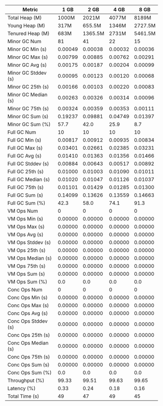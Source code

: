 | Metric | 1 GB | 2 GB | 4 GB | 8 GB |
|------|----|----|----|----|
| Total Heap (M) | 1000M | 2021M | 4077M | 8189M |
| Young Heap (M) | 317M | 655.5M | 1346M | 2727.5M |
| Tenured Heap (M) | 683M | 1365.5M | 2731M | 5461.5M |
| Minor GC Num | 81 | 41 | 22 | 15 |
| Minor GC Min (s) | 0.00049 | 0.00038 | 0.00032 | 0.00036 |
| Minor GC Max (s) | 0.00799 | 0.00885 | 0.00762 | 0.00291 |
| Minor GC Avg (s) | 0.00175 | 0.00187 | 0.00204 | 0.00099 |
| Minor GC Stddev (s) | 0.00095 | 0.00123 | 0.00120 | 0.00068 |
| Minor GC 25th (s) | 0.00166 | 0.00103 | 0.00220 | 0.00083 |
| Minor GC Median (s) | 0.00263 | 0.00326 | 0.00314 | 0.00096 |
| Minor GC 75th (s) | 0.00324 | 0.00359 | 0.00353 | 0.00111 |
| Minor GC Sum (s) | 0.19237 | 0.09881 | 0.04749 | 0.01397 |
| Minor GC Sum (%) | 57.7 | 42.0 | 25.9 | 8.7 |
| Full GC Num | 10 | 10 | 10 | 10 |
| Full GC Min (s) | 0.00817 | 0.00912 | 0.00935 | 0.00834 |
| Full GC Max (s) | 0.03401 | 0.02661 | 0.02385 | 0.03231 |
| Full GC Avg (s) | 0.01410 | 0.01363 | 0.01356 | 0.01466 |
| Full GC Stddev (s) | 0.00884 | 0.00643 | 0.00517 | 0.00892 |
| Full GC 25th (s) | 0.01000 | 0.01003 | 0.01090 | 0.01011 |
| Full GC Median (s) | 0.01020 | 0.01047 | 0.01126 | 0.01037 |
| Full GC 75th (s) | 0.01101 | 0.01429 | 0.01285 | 0.01300 |
| Full GC Sum (s) | 0.14099 | 0.13626 | 0.13559 | 0.14663 |
| Full GC Sum (%) | 42.3 | 58.0 | 74.1 | 91.3 |
| VM Ops Num | 0 | 0 | 0 | 0 |
| VM Ops Min (s) | 0.00000 | 0.00000 | 0.00000 | 0.00000 |
| VM Ops Max (s) | 0.00000 | 0.00000 | 0.00000 | 0.00000 |
| VM Ops Avg (s) | 0.00000 | 0.00000 | 0.00000 | 0.00000 |
| VM Ops Stddev (s) | 0.00000 | 0.00000 | 0.00000 | 0.00000 |
| VM Ops 25th (s) | 0.00000 | 0.00000 | 0.00000 | 0.00000 |
| VM Ops Median (s) | 0.00000 | 0.00000 | 0.00000 | 0.00000 |
| VM Ops 75th (s) | 0.00000 | 0.00000 | 0.00000 | 0.00000 |
| VM Ops Sum (s) | 0.00000 | 0.00000 | 0.00000 | 0.00000 |
| VM Ops Sum (%) | 0.0 | 0.0 | 0.0 | 0.0 |
| Conc Ops Num | 0 | 0 | 0 | 0 |
| Conc Ops Min (s) | 0.00000 | 0.00000 | 0.00000 | 0.00000 |
| Conc Ops Max (s) | 0.00000 | 0.00000 | 0.00000 | 0.00000 |
| Conc Ops Avg (s) | 0.00000 | 0.00000 | 0.00000 | 0.00000 |
| Conc Ops Stddev (s) | 0.00000 | 0.00000 | 0.00000 | 0.00000 |
| Conc Ops 25th (s) | 0.00000 | 0.00000 | 0.00000 | 0.00000 |
| Conc Ops Median (s) | 0.00000 | 0.00000 | 0.00000 | 0.00000 |
| Conc Ops 75th (s) | 0.00000 | 0.00000 | 0.00000 | 0.00000 |
| Conc Ops Sum (s) | 0.00000 | 0.00000 | 0.00000 | 0.00000 |
| Conc Ops Sum (%) | 0.0 | 0.0 | 0.0 | 0.0 |
| Throughput (%) | 99.33 | 99.51 | 99.63 | 99.65 |
| Latency (%) | 0.33 | 0.24 | 0.18 | 0.16 |
| Total Time (s) | 49 | 47 | 49 | 45 |
